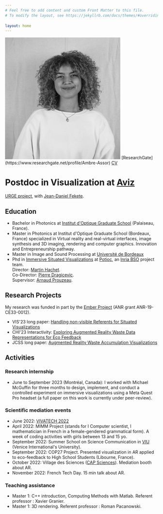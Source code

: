 ```yaml
---
# Feel free to add content and custom Front Matter to this file.
# To modify the layout, see https://jekyllrb.com/docs/themes/#overriding-theme-defaults

layout: home
---
```

<img src="/images/portrait_bw.jpeg" width="380" height="400">
[ResearchGate](https://www.researchgate.net/profile/Ambre-Assor)  
<a href="ambreassor.github.io/Ambre Assor.pdf" target="_blank">CV</a>  

# Postdoc in Visualization at [Aviz](https://www.aviz.fr/Main/HomePage)
[URGE project](https://www.inria.fr/en/ap-hp-inria-projet-urge-optimisation-parcours-soins), with [Jean-Daniel Fekete](https://www.aviz.fr/~fekete/).

## Education
- Bachelor in Photonics at [Institut d'Optique Graduate School](https://www.institutoptique.fr/en) (Palaiseau, France). 
- Master in Photonics at Institut d'Optique Graduate School (Bordeaux, France) specialized in Virtual reality and real-virtual interfaces, image synthesis and 3D imaging, rendering and computer graphics. Innovation and Entrepreneurship pathway.
- Master in Image and Sound Processing at [Université de Bordeaux](https://sciences-ingenieur.u-bordeaux.fr/Nos-formations/Master-Ingenierie-des-Systemes-Complexes-ISC/Parcours-Ingenierie-des-Systemes-pour-l-Image-et-le-Signal-ISIS)
- Phd in [Immersive Situated Visualizations](https://www.theses.fr/s345154) at [Potioc](https://team.inria.fr/potioc/), an [Inria BSO](https://www.inria.fr/en/inria-centre-university-bordeaux) project team.  
  Director: [Martin Hachet](https://people.bordeaux.inria.fr/hachet/).   
  Co-Director: [Pierre Dragicevic](http://dragice.fr/).  
  Supervisor: [Arnaud Prouzeau](https://www.aprouzeau.com/). 
 
## Research Projects
My research was funded in part by the [Ember Project](https://ember.inria.fr/) (ANR grant ANR-19-CE33-0012).
- VIS'23 long paper: [Handling non-visible Referents for Situated Visualizations](https://hal.science/hal-03907474/)
- CHI'23 Interactivity: [Exploring Augmented Reality Waste Data Representations for Eco Feedback](https://dl.acm.org/doi/abs/10.1145/3544549.3583905)
- JCSS long paper: [Augmented Reality Waste Accumulation Visualizations](https://dl.acm.org/doi/10.1145/3636970)

## Activities

### Research internship
- June to September 2023 (Montréal, Canada): I worked with Michael McGuffin for three months to design, implement, and conduct a controlled experiment on immersive visualizations using a Meta Quest Pro headset (a full paper on this work is currently under peer-review).
  
### Scientific mediation events 
- June 2022: [VIVATECH 2022](https://vivatechnology.com/)
- April 2022: MIMM Project (stands for I Computer scientist, I mathematician in French in a female-gendered grammatical form). A week of coding activities with girls between 13 and 15 yo.
- September 2022: Summer School on Science Communication in [VIU](https://www.univiu.org/) (Venice International's University).
- September 2022: COP27 Project. Presented visualization in AR applied to eco-feedback to High School Students (Libourne, France).
- October 2022: Village des Sciences ([CAP Sciences](https://www.cap-sciences.net/en/homepage/)). Mediation booth about AR.
- November 2022: French Tech Day. 15 min talk about AR.  

### Teaching assistance 
- Master 1: C++ introduction, Computing Methods with Matlab. Referent professor : Xavier Granier.
- Master 1: 3D rendering. Referent professor : Roman Pacanowski.


